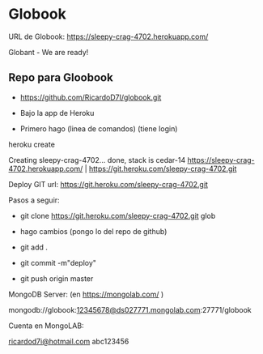 Globook
=======

URL de Globook: https://sleepy-crag-4702.herokuapp.com/

Globant - We are ready!


Repo para Gloobook
----------------------------
-  https://github.com/RicardoD7I/globook.git


- Bajo la app de Heroku
- Primero hago (linea de comandos) (tiene login)

heroku create

Creating sleepy-crag-4702... done, stack is cedar-14
https://sleepy-crag-4702.herokuapp.com/ | https://git.heroku.com/sleepy-crag-4702.git

Deploy GIT url: https://git.heroku.com/sleepy-crag-4702.git


Pasos a seguir:

- git clone  https://git.heroku.com/sleepy-crag-4702.git glob

-  hago cambios (pongo lo del repo de github)
- git add .
- git commit -m"deploy"
- git push origin master


MongoDB Server: (en https://mongolab.com/ )

  mongodb://globook:12345678@ds027771.mongolab.com:27771/globook

Cuenta en MongoLAB:

ricardod7i@hotmail.com
abc123456